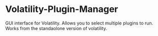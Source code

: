 Volatility-Plugin-Manager
=========================

GUI interface for Volatility. Allows you to select multiple plugins to run. Works from the standaolone version of volatility.
